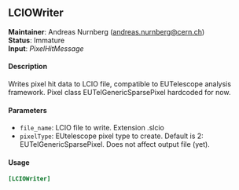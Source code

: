 ## LCIOWriter
**Maintainer**: Andreas Nurnberg (andreas.nurnberg@cern.ch)  
**Status**: Immature  
**Input**: *PixelHitMessage*

#### Description
Writes pixel hit data to LCIO file, compatible to EUTelescope analysis framework. Pixel class EUTelGenericSparsePixel hardcoded for now.

#### Parameters
* `file_name`: LCIO file to write. Extension .slcio
* `pixelType`: EUtelescope pixel type to create. Default is 2: EUTelGenericSparsePixel. Does not affect output file (yet).

#### Usage
```ini
[LCIOWriter]
```
